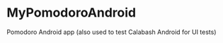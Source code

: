 MyPomodoroAndroid
=================

Pomodoro Android app (also used to test Calabash Android for UI tests)